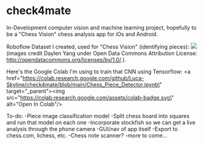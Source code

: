# check4mate
In-Development computer vision and machine learning project, hopefully to be a "Chess Vision" chess analysis app for iOs and Android.

Roboflow Dataset I created, used for "Chess Vision" (identifying pieces): <a href="https://universe.roboflow.com/luca-dalcanto-lrlwg/chess-piece-detector-y2t9p"> <img src="https://app.roboflow.com/images/download-dataset-badge.svg"></img> </a> (images credit Daylen Yang under Open Data Commons Attribution License: http://opendatacommons.org/licenses/by/1.0/.).

Here's the Google Colab I'm using to train that CNN using Tensorflow: <a href=\"https://colab.research.google.com/github/Luca-Skyline/check4mate/blob/main/Chess_Piece_Detector.ipynb\" target=\"_parent\"><img src=\"https://colab.research.google.com/assets/colab-badge.svg\" alt=\"Open In Colab\"/></a>

To-do:
-Piece image classification model
-Split chess board into squares and run that model on each one
-Incorporate stockfish so we can get a live analysis through the phone camera
-GUI/nav of app itself
-Export to chess.com, lichess, etc.
-Chess note scanner?
-more to come...
